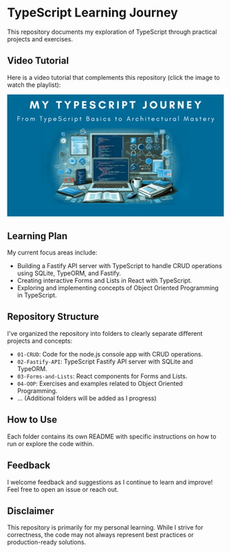# TypeScript Learning Journey 

This repository documents my exploration of TypeScript through practical projects and exercises.

## Video Tutorial

Here is a video tutorial that complements this repository (click the image to watch the playlist):

[![My TypeScript Journey](./TypeScript-journey.png)](https://www.youtube.com/playlist?list=PLEYpvDF6qy8YHlvaNdM8_Lx1suLb0UIOH)



## Learning Plan

My current focus areas include:

- Building a Fastify API server with TypeScript to handle CRUD operations using SQLite, TypeORM, and Fastify.
- Creating interactive Forms and Lists in React with TypeScript.
- Exploring and implementing concepts of Object Oriented Programming in TypeScript.

## Repository Structure

I've organized the repository into folders to clearly separate different projects and concepts:

- `01-CRUD`:  Code for the node.js console app with CRUD operations.
- `02-Fastify-API`: TypeScript Fastify API server with SQLite and TypeORM.
- `03-Forms-and-Lists`: React components for Forms and Lists.
- `04-OOP`: Exercises and examples related to Object Oriented Programming.
- ... (Additional folders will be added as I progress)

## How to Use

Each folder contains its own README with specific instructions on how to run or explore the code within.

## Feedback

I welcome feedback and suggestions as I continue to learn and improve! Feel free to open an issue or reach out.

## Disclaimer

This repository is primarily for my personal learning. While I strive for correctness, the code may not always represent best practices or production-ready solutions.

